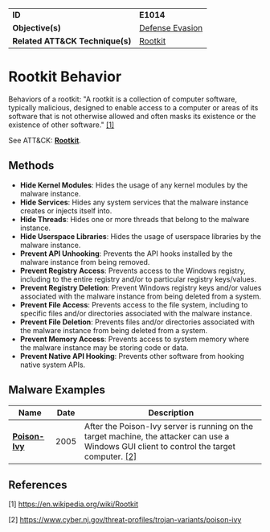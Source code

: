 |||
|---------|------------------------|
|**ID**|**E1014**|
|**Objective(s)**| [Defense Evasion](https://github.com/MBCProject/mbc-markdown/tree/master/defense-evasion)|
|**Related ATT&CK Technique(s)**|[Rootkit](https://attack.mitre.org/techniques/T1014)|


Rootkit Behavior
================
Behaviors of a rootkit: "A rootkit is a collection of computer software, typically malicious, designed to enable access to a computer or areas of its software that is not otherwise allowed and often masks its existence or the existence of other software." [[1]](#1)

See ATT&CK: [**Rootkit**](https://attack.mitre.org/techniques/T1014).

Methods
------- 
* **Hide Kernel Modules**: Hides the usage of any kernel modules by the malware instance.
* **Hide Services**: Hides any system services that the malware instance creates or injects itself into.
* **Hide Threads**: Hides one or more threads that belong to the malware instance. 
* **Hide Userspace Libraries**: Hides the usage of userspace libraries by the malware instance.
* **Prevent API Unhooking**: Prevents the API hooks installed by the malware instance from being removed.
* **Prevent Registry Access**: Prevents access to the Windows registry, including to the entire registry and/or to particular registry keys/values.
* **Prevent Registry Deletion**: Prevent Windows registry keys and/or values associated with the malware instance from being deleted from a system. 
* **Prevent File Access**: Prevents access to the file system, including to specific files and/or directories associated with the malware instance. 
* **Prevent File Deletion**: Prevents files and/or directories associated with the malware instance from being deleted from a system.
* **Prevent Memory Access**: Prevents access to system memory where the malware instance may be storing code or data.
* **Prevent Native API Hooking**: Prevents other software from hooking native system APIs.

Malware Examples
----------------
|Name|Date|Description|
|-----------------------------|--------|-----------------------------|
|[**Poison-Ivy**](https://github.com/MBCProject/mbc-markdown/tree/master/xample-malware/poison-ivy.md)|2005|After the Poison-Ivy server is running on the target machine, the attacker can use a Windows GUI client to control the target computer. [[2]](#2)|

References
----------
<a name="1">[1]</a> https://en.wikipedia.org/wiki/Rootkit

<a name="2">[2]</a> https://www.cyber.nj.gov/threat-profiles/trojan-variants/poison-ivy
